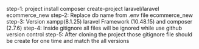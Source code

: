 step-1: project install composer create-project laravel/laravel ecommerce_new
step-2: Replace db name from .env file  ecommerce_new
step-3: Version xampp(8.1.25) laravel Framework (10.48.15) and composer (2.7.6)
step-4: Inside gitignore all files will be ignored while use github version control
step-5: After cloning the project those gitignore file should be create for one time and match the all versions



